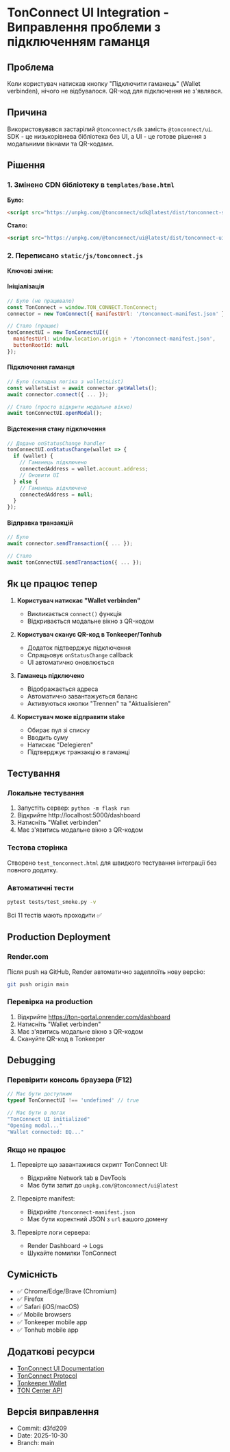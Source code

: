 # TonConnect UI Integration - Виправлення проблеми з підключенням гаманця

## Проблема
Коли користувач натискав кнопку "Підключити гаманець" (Wallet verbinden), нічого не відбувалося. QR-код для підключення не з'являвся.

## Причина
Використовувався застарілий `@tonconnect/sdk` замість `@tonconnect/ui`. SDK - це низькорівнева бібліотека без UI, а UI - це готове рішення з модальними вікнами та QR-кодами.

## Рішення

### 1. Змінено CDN бібліотеку в `templates/base.html`

**Було:**
```html
<script src="https://unpkg.com/@tonconnect/sdk@latest/dist/tonconnect-sdk.min.js"></script>
```

**Стало:**
```html
<script src="https://unpkg.com/@tonconnect/ui@latest/dist/tonconnect-ui.min.js"></script>
```

### 2. Переписано `static/js/tonconnect.js`

**Ключові зміни:**

#### Ініціалізація
```javascript
// Було (не працювало)
const TonConnect = window.TON_CONNECT.TonConnect;
connector = new TonConnect({ manifestUrl: '/tonconnect-manifest.json' });

// Стало (працює)
tonConnectUI = new TonConnectUI({
  manifestUrl: window.location.origin + '/tonconnect-manifest.json',
  buttonRootId: null
});
```

#### Підключення гаманця
```javascript
// Було (складна логіка з walletsList)
const walletsList = await connector.getWallets();
await connector.connect({ ... });

// Стало (просто відкрити модальне вікно)
await tonConnectUI.openModal();
```

#### Відстеження стану підключення
```javascript
// Додано onStatusChange handler
tonConnectUI.onStatusChange(wallet => {
  if (wallet) {
    // Гаманець підключено
    connectedAddress = wallet.account.address;
    // Оновити UI
  } else {
    // Гаманець відключено
    connectedAddress = null;
  }
});
```

#### Відправка транзакцій
```javascript
// Було
await connector.sendTransaction({ ... });

// Стало
await tonConnectUI.sendTransaction({ ... });
```

## Як це працює тепер

1. **Користувач натискає "Wallet verbinden"**
   - Викликається `connect()` функція
   - Відкривається модальне вікно з QR-кодом

2. **Користувач сканує QR-код в Tonkeeper/Tonhub**
   - Додаток підтверджує підключення
   - Спрацьовує `onStatusChange` callback
   - UI автоматично оновлюється

3. **Гаманець підключено**
   - Відображається адреса
   - Автоматично завантажується баланс
   - Активуються кнопки "Trennen" та "Aktualisieren"

4. **Користувач може відправити stake**
   - Обирає пул зі списку
   - Вводить суму
   - Натискає "Delegieren"
   - Підтверджує транзакцію в гаманці

## Тестування

### Локальне тестування
1. Запустіть сервер: `python -m flask run`
2. Відкрийте http://localhost:5000/dashboard
3. Натисніть "Wallet verbinden"
4. Має з'явитись модальне вікно з QR-кодом

### Тестова сторінка
Створено `test_tonconnect.html` для швидкого тестування інтеграції без повного додатку.

### Автоматичні тести
```bash
pytest tests/test_smoke.py -v
```

Всі 11 тестів мають проходити ✅

## Production Deployment

### Render.com
Після push на GitHub, Render автоматично задеплоїть нову версію:
```bash
git push origin main
```

### Перевірка на production
1. Відкрийте https://ton-portal.onrender.com/dashboard
2. Натисніть "Wallet verbinden"
3. Має з'явитись модальне вікно з QR-кодом
4. Скануйте QR-код в Tonkeeper

## Debugging

### Перевірити консоль браузера (F12)
```javascript
// Має бути доступним
typeof TonConnectUI !== 'undefined' // true

// Має бути в логах
"TonConnect UI initialized"
"Opening modal..."
"Wallet connected: EQ..."
```

### Якщо не працює
1. Перевірте що завантажився скрипт TonConnect UI:
   - Відкрийте Network tab в DevTools
   - Має бути запит до `unpkg.com/@tonconnect/ui@latest`

2. Перевірте manifest:
   - Відкрийте `/tonconnect-manifest.json`
   - Має бути коректний JSON з `url` вашого домену

3. Перевірте логи сервера:
   - Render Dashboard → Logs
   - Шукайте помилки TonConnect

## Сумісність

- ✅ Chrome/Edge/Brave (Chromium)
- ✅ Firefox
- ✅ Safari (iOS/macOS)
- ✅ Mobile browsers
- ✅ Tonkeeper mobile app
- ✅ Tonhub mobile app

## Додаткові ресурси

- [TonConnect UI Documentation](https://github.com/ton-connect/sdk/tree/main/packages/ui)
- [TonConnect Protocol](https://github.com/ton-connect/docs)
- [Tonkeeper Wallet](https://tonkeeper.com/)
- [TON Center API](https://toncenter.com/)

## Версія виправлення
- Commit: d3fd209
- Date: 2025-10-30
- Branch: main
